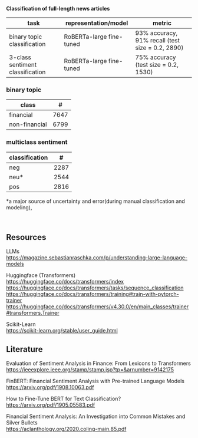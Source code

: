 **Classification of full-length news articles**

|task|representation/model|metric|
|---|---|---|
|binary topic classification|  RoBERTa-large fine-tuned |93% accuracy, 91% recall (test size = 0.2, 2890)
|3-class sentiment classification|  RoBERTa-large fine-tuned | 75% accuracy (test size = 0.2, 1530)|   

### binary topic

| class | # |
|---|---|
|financial | 7647 |
| non-financial | 6799 |


### multiclass sentiment

|classification|#|
|---|---|
| neg  |2287|
| neu*   |2544|
| pos   |2816|

*a major source of uncertainty and error(during manual classification and modeling),

<br>

## Resources  

LLMs   
https://magazine.sebastianraschka.com/p/understanding-large-language-models

Huggingface (Transformers)  
https://huggingface.co/docs/transformers/index  
https://huggingface.co/docs/transformers/tasks/sequence_classification  
https://huggingface.co/docs/transformers/training#train-with-pytorch-trainer  
https://huggingface.co/docs/transformers/v4.30.0/en/main_classes/trainer#transformers.Trainer

Scikit-Learn  
https://scikit-learn.org/stable/user_guide.html

## Literature

Evaluation of Sentiment Analysis in Finance: From Lexicons to Transformers  
https://ieeexplore.ieee.org/stamp/stamp.jsp?tp=&arnumber=9142175

FinBERT: Financial Sentiment Analysis with Pre-trained Language Models  
https://arxiv.org/pdf/1908.10063.pdf


How to Fine-Tune BERT for Text Classification?  
https://arxiv.org/pdf/1905.05583.pdf

Financial Sentiment Analysis:
An Investigation into Common Mistakes and Silver Bullets  
https://aclanthology.org/2020.coling-main.85.pdf
